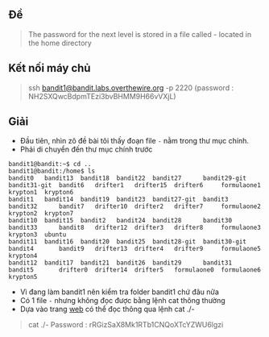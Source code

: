 ## Đề 
> The password for the next level is stored in a file called - located in the home directory
## Kết nối máy chủ 
> ssh bandit1@bandit.labs.overthewire.org -p 2220 (password : NH2SXQwcBdpmTEzi3bvBHMM9H66vVXjL)
## Giải 
- Đầu tiên, nhìn zô đề bài tôi thấy đoạn file `-` nằm trong thư mục chính.
- Phải di chuyển đến thư mục chính trước 
```text
bandit1@bandit:~$ cd ..
bandit1@bandit:/home$ ls
bandit0   bandit13  bandit18  bandit22  bandit27      bandit29-git  bandit31-git  bandit6   drifter1   drifter15  drifter6     formulaone1  krypton1  krypton6
bandit1   bandit14  bandit19  bandit23  bandit27-git  bandit3       bandit32      bandit7   drifter10  drifter2   drifter7     formulaone2  krypton2  krypton7
bandit10  bandit15  bandit2   bandit24  bandit28      bandit30      bandit33      bandit8   drifter12  drifter3   drifter8     formulaone3  krypton3  ubuntu
bandit11  bandit16  bandit20  bandit25  bandit28-git  bandit30-git  bandit4       bandit9   drifter13  drifter4   drifter9     formulaone5  krypton4
bandit12  bandit17  bandit21  bandit26  bandit29      bandit31      bandit5       drifter0  drifter14  drifter5   formulaone0  formulaone6  krypton5
```
- Vì đang làm bandit1 nên kiểm tra folder bandit1 chứ đâu nữa
- Có 1 file `-` nhưng không đọc được bằng lệnh cat thông thường  
- Dựa vào trang [web](https://unix.stackexchange.com/questions/16357/usage-of-dash-in-place-of-a-filename) có thể đọc thông qua lệnh cat ./-
> cat ./-
> Password :  rRGizSaX8Mk1RTb1CNQoXTcYZWU6lgzi